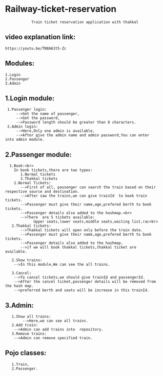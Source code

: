 # Railway-ticket-reservation


				Train ticket reservation application with thakkal 
				
## video explanation link:
	https://youtu.be/TN8A63t5-Zc


## Modules:
	1.Login
	2.Passenger 
	3.Admin

## 1.Login module:
     1.Passenger login:
	     -->Get the name of passenger,
	     -->Get the password,
	     -->Password length should be greater than 8 characters.
     2.Admin login:
	     -->Here,Only one admin is available,
	     -->After give the admin name and admin password,You can enter into admin module.

## 2.Passenger module:<br>
      1.Book:<br>
	    In book tickets,there are two types:
	       1.Normal tickets
	       2.Thakkal tickets
	    1.Normal Tickets:
	       -->First of all, passenger can search the train based on their  respective source and destination.
	       -->After saw the trains,we can give trainId  to book train tickets.
	       -->Passenger must give their name,age,prefered berth to book tickets.
	       -->Passenger details also added to the hashmap.<br>
	       -->There  are 5 tickets available:
		         Upper seats,lower seats,middle seats,waiting list,rac<br>
	   2.Thakkal tickets:
	       -->Thakkal tickets will open only before the train date.
	       -->Passenger must give their name,age,prefered berth to book tickets.
	       -->Passenger details also added to the hashmap.
	       -->if we will book thakkal tickets,thakkal ticket are available.
	       
       2.Show trains:
	    -->In this module,We can see the all trains.
	    
       3.Cancel:
	    -->To cancel tickets,we should give trainId and passengerId.
	    -->After the cancel ticket,passenger details will be removed from the hash map.
	    -->preferred berth and seats will be increase in this trainId.
	    
## 3.Admin:
       1.Show all trains:
    	    -->Here,we can see all trains.
       2.Add train:
	    -->Admin can add trains into  repository.
       3.Remove trains:
	    -->Admin can remove specified train.
	 
## Pojo classes:
       1.Train,
       2.Passenger.
  

